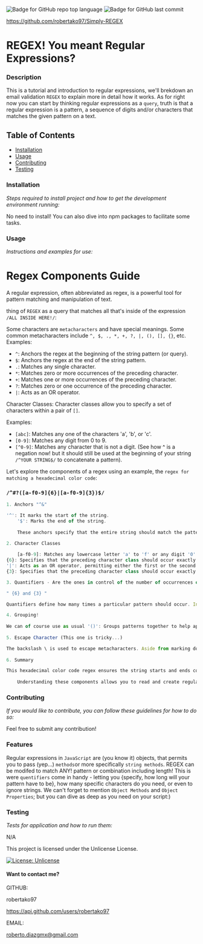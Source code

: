 

![Badge for GitHub repo top language](https://img.shields.io/github/languages/top/robertako97/Simply-REGEX?style=flat&logo=appveyor) ![Badge for GitHub last commit](https://img.shields.io/github/last-commit/robertako97/Simply-REGEX?style=flat&logo=appveyor) 

https://github.com/robertako97/Simply-REGEX
# REGEX! You meant Regular Expressions?
### Description
This is a tutorial and introduction to regular expressions, we'll brekdown an email validation `REGEX` to explain more in detail how it works. As for right now you can start by thinking regular expressions as a `query`, truth is that a regular expression is a pattern, a sequence of digits and/or characters that matches the given pattern on a text. 

## Table of Contents
 * [Installation](#installation) 
  * [Usage](#usage) 
 * [Contributing](#contributing) 
 * [Testing](#testing)
 

### Installation
*Steps required to install project and how to get the development environment running:*

No need to install! You can also dive into npm packages to facilitate some tasks.

### Usage
*Instructions and examples for use:*

# Regex Components Guide

A regular expression, often abbreviated as regex, is a powerful tool for pattern matching and manipulation of text.

thing of `REGEX` as a query that matches all that's inside of the expression `/ALL INSIDE HERE!/`:

Some characters are `metacharacters` and have special meanings. Some common metacharacters include `^, $, ., *, +, ?, |, (), [], {}`, etc.
Examples:

- `^`: Anchors the regex at the beginning of the string pattern (or query).
- `$`: Anchors the regex at the end of the string pattern.
- `.`: Matches any single character.
- `*`: Matches zero or more occurrences of the preceding character.
- `+`: Matches one or more occurrences of the preceding character.
- `?`: Matches zero or one occurrence of the preceding character.
- `|`: Acts as an OR operator.

Character Classes:
   Character classes allow you to specify a set of characters within a pair of `[]`.

   Examples:
   - `[abc]`: Matches any one of the characters 'a', 'b', or 'c'.
   - `[0-9]`: Matches any digit from 0 to 9.
   - `[^0-9]`: Matches any character that is not a digit. (See how ^ is a negation now! but it should still be used at the beginning of your string `/^YOUR STRING$/` to concatenate a pattern).

Let's explore the components of a regex using an example, the `regex for matching a hexadecimal color code`:

### `/^#?([a-f0-9]{6}|[a-f0-9]{3})$/`


```javascript
1. Anchors "^&"

'^': It marks the start of the string.
    '$': Marks the end of the string.
        
    These anchors specify that the entire string should match the pattern and not just a part of it.

2. Character Classes
        
    [a-f0-9]: Matches any lowercase letter 'a' to 'f' or any digit '0' to '9'.
{6}: Specifies that the preceding character class should occur exactly 6 times (Have 6 digits).
'|': Acts as an OR operator, permitting either the first or the second pattern to match.
{3}: Specifies that the preceding character class should occur exactly 3 times.

3. Quantifiers - Are the ones in control of the number of occurrences of a character or group. As in the example above!:

" {6} and {3} "

Quantifiers define how many times a particular pattern should occur. In this case, it ensures the correct length for both the full and shorthand color codes.

4. Grouping!
        
We can of course use as usual '()': Groups patterns together to help apply quantifiers and alternation to multiple characters as a single unit. In this regex, it groups the two alternatives for full and shorthand color codes.
        
5. Escape Character (This one is tricky...)

The backslash \ is used to escape metacharacters. Aside from marking down the REGEX domains!
        
6. Summary

This hexadecimal color code regex ensures the string starts and ends correctly, containing either a 6-digit or 3-digit hexadecimal color code, that only contains a-z characters and or 1-9 digits! it also handles an optional '#?' character at the beginning.
        
    Understanding these components allows you to read and create regular expressions for various pattern-matching tasks. 
```
### Contributing
*If you would like to contribute, you can follow these guidelines for how to do so:*

Feel free to submit any contribution!

### Features
Regular expressions in `JavaScript` are (you know it) objects, that permits you to pass (yep...) `methods`or more specifically `string methods`.  REGEX can be modifed to match ANY! pattern or combination  including length! This is were `quentifiers` come in handy - letting you {specify, how long will your pattern have to be}, how many specific characters do you need, or even to ignore strings. We can't forget to mention `Object Methods` and `Object Properties`; but you can dive as deep as you need on your script:)

### Testing
*Tests for application and how to run them:* 

N/A

This project is licensed under the Unlicense License.

[![License: Unlicense](https://img.shields.io/badge/license-Unlicense-blue.svg)](https://opensource.org/license/unlicense/)



#### Want to contact me?

GITHUB:

robertako97
 
https://api.github.com/users/robertako97

EMAIL: 

roberto.diazgmx@gmail.com

